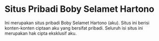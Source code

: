 # Situs Pribadi Boby Selamet Hartono

Ini merupakan situs pribadi Boby Selamet Hartono (aku). Situs ini berisi konten-konten ciptaan aku yang bersifat pribadi. Seluruh isi situs ini merupakan hak cipta eksklusif aku.
